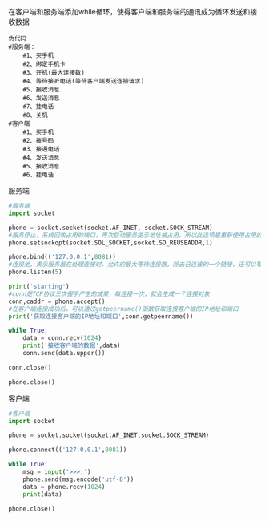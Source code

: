 在客户端和服务端添加while循环，使得客户端和服务端的通讯成为循环发送和接收数据

    伪代码
    #服务端：
        #1、买手机
        #2、绑定手机卡
        #3、开机(最大连接数)
        #4、等待接听电话(等待客户端发送连接请求)
        #5、接收消息
        #6、发送消息
        #7、挂电话
        #8、关机
    #客户端
    	#1、买手机
        #2、拨号码
        #3、接通电话
        #4、发送消息
        #5、接收消息
        #6、挂电话

服务端

```python
#服务端
import socket

phone = socket.socket(socket.AF_INET, socket.SOCK_STREAM)
#服务停止，系统回收占用的端口，再次启动服务提示地址被占用，所以此选项是重新使用占用的端口地址，SOL_SOCKET表示通用套接字选项，里面存放着很多套接字功能，1表示将SO_REUSEADDR标记为TRUE，操作系统会在服务器socket被关闭或服务器进程终止后马上释放该服务器的端口，否则操作系统会保留几分钟该端口
phone.setsockopt(socket.SOL_SOCKET,socket.SO_REUSEADDR,1)

phone.bind(('127.0.0.1',8081))
#连接池，表示服务器在处理连接时，允许的最大等待连接数，除去已连接的一个链接，还可以等待5个，超出5个等待数时报错：ConnectionRefusedError: [WinError 10061] 由于目标计算机积极拒绝，无法连接。
phone.listen(5)

print('starting')
#conn是TCP协议三次握手产生的成果，每连接一次，就会生成一个连接对象
conn,caddr = phone.accept()
#在客户端连接成功后，可以通过getpeername()函数获取连接客户端的IP地址和端口
print('获取连接客户端的IP地址和端口',conn.getpeername())

while True:
    data = conn.recv(1024)
    print('接收客户端的数据',data)
    conn.send(data.upper())

conn.close()

phone.close()
```

客户端

```python
#客户端
import socket

phone = socket.socket(socket.AF_INET,socket.SOCK_STREAM)

phone.connect(('127.0.0.1',8081))

while True:
    msg = input('>>>:')
    phone.send(msg.encode('utf-8'))
    data = phone.recv(1024)
    print(data)

phone.close()
```